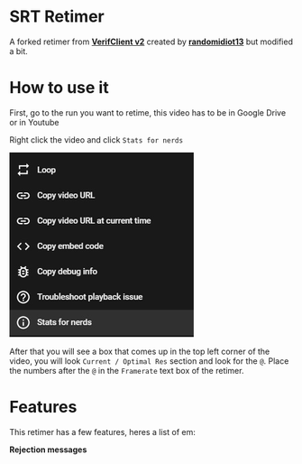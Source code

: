# SRT Retimer
A forked retimer from **[VerifClient v2](https://github.com/randomidiot13/queueclient)** created by **[randomidiot13](https://github.com/randomidiot13)** but modified a bit.

# How to use it
First, go to the run you want to retime, this video has to be in Google Drive or in Youtube

Right click the video and click `Stats for nerds`

![image](assets/ss1.jpg)

After that you will see a box that comes up in the top left corner of the video, you will look `Current / Optimal Res` section and look for the `@`. Place the numbers after the `@` in the `Framerate` text box of the retimer.

# Features
This retimer has a few features, heres a list of em:

**Rejection messages**
